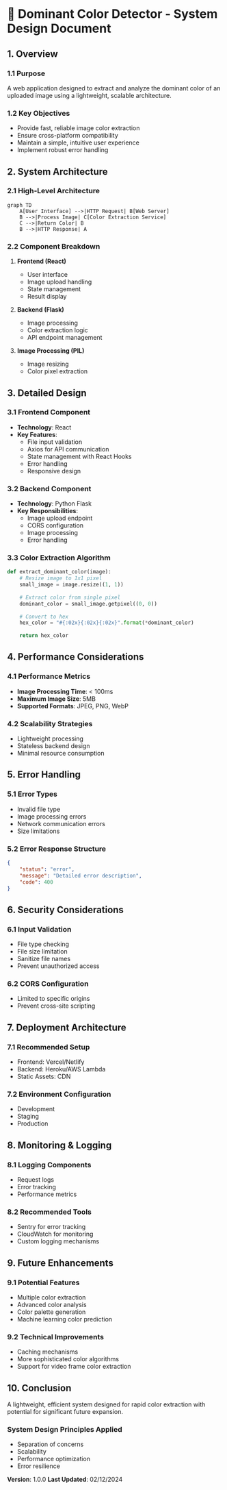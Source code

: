 # 🐉 Dominant Color Detector - System Design Document

## 1. Overview

### 1.1 Purpose
A web application designed to extract and analyze the dominant color of an uploaded image using a lightweight, scalable architecture.

### 1.2 Key Objectives
- Provide fast, reliable image color extraction
- Ensure cross-platform compatibility
- Maintain a simple, intuitive user experience
- Implement robust error handling

## 2. System Architecture

### 2.1 High-Level Architecture
```mermaid
graph TD
    A[User Interface] -->|HTTP Request| B[Web Server]
    B -->|Process Image| C[Color Extraction Service]
    C -->|Return Color| B
    B -->|HTTP Response| A
```

### 2.2 Component Breakdown
1. **Frontend (React)**
   - User interface
   - Image upload handling
   - State management
   - Result display

2. **Backend (Flask)**
   - Image processing
   - Color extraction logic
   - API endpoint management

3. **Image Processing (PIL)**
   - Image resizing
   - Color pixel extraction

## 3. Detailed Design

### 3.1 Frontend Component
- **Technology**: React
- **Key Features**:
  - File input validation
  - Axios for API communication
  - State management with React Hooks
  - Error handling
  - Responsive design

### 3.2 Backend Component
- **Technology**: Python Flask
- **Key Responsibilities**:
  - Image upload endpoint
  - CORS configuration
  - Image processing
  - Error handling

### 3.3 Color Extraction Algorithm
```python
def extract_dominant_color(image):
    # Resize image to 1x1 pixel
    small_image = image.resize((1, 1))
    
    # Extract color from single pixel
    dominant_color = small_image.getpixel((0, 0))
    
    # Convert to hex
    hex_color = "#{:02x}{:02x}{:02x}".format(*dominant_color)
    
    return hex_color
```

## 4. Performance Considerations

### 4.1 Performance Metrics
- **Image Processing Time**: < 100ms
- **Maximum Image Size**: 5MB
- **Supported Formats**: JPEG, PNG, WebP

### 4.2 Scalability Strategies
- Lightweight processing
- Stateless backend design
- Minimal resource consumption

## 5. Error Handling

### 5.1 Error Types
- Invalid file type
- Image processing errors
- Network communication errors
- Size limitations

### 5.2 Error Response Structure
```json
{
    "status": "error",
    "message": "Detailed error description",
    "code": 400
}
```

## 6. Security Considerations

### 6.1 Input Validation
- File type checking
- File size limitation
- Sanitize file names
- Prevent unauthorized access

### 6.2 CORS Configuration
- Limited to specific origins
- Prevent cross-site scripting

## 7. Deployment Architecture

### 7.1 Recommended Setup
- Frontend: Vercel/Netlify
- Backend: Heroku/AWS Lambda
- Static Assets: CDN

### 7.2 Environment Configuration
- Development
- Staging
- Production

## 8. Monitoring & Logging

### 8.1 Logging Components
- Request logs
- Error tracking
- Performance metrics

### 8.2 Recommended Tools
- Sentry for error tracking
- CloudWatch for monitoring
- Custom logging mechanisms

## 9. Future Enhancements

### 9.1 Potential Features
- Multiple color extraction
- Advanced color analysis
- Color palette generation
- Machine learning color prediction

### 9.2 Technical Improvements
- Caching mechanisms
- More sophisticated color algorithms
- Support for video frame color extraction

## 10. Conclusion

A lightweight, efficient system designed for rapid color extraction with potential for significant future expansion.

### System Design Principles Applied
- Separation of concerns
- Scalability
- Performance optimization
- Error resilience

**Version**: 1.0.0
**Last Updated**: 02/12/2024